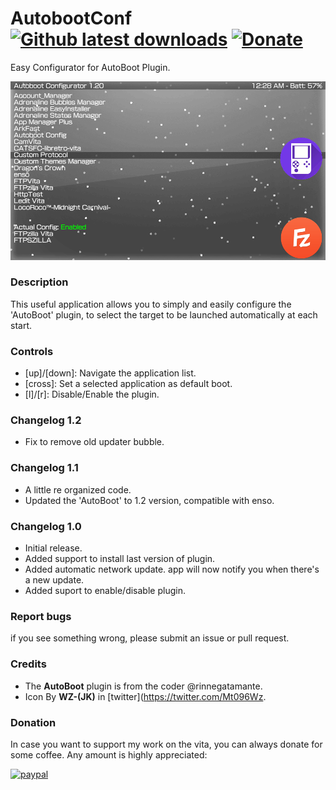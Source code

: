 # AutobootConf [![Github latest downloads](https://img.shields.io/github/downloads/DavisDev/AutobootConf/total.svg)](https://github.com/DavisDev/AutobootConf/releases/latest) [![Donate](https://img.shields.io/badge/Donate-PayPal-green.svg)](https://www.paypal.com/cgi-bin/webscr?cmd=_s-xclick&hosted_button_id=B9DHQN3J65T44)

Easy Configurator for AutoBoot Plugin.

![header](preview.png)

### Description ###
This useful application allows you to simply and easily configure the 'AutoBoot' plugin, to select the target to be launched automatically at each start.

### Controls ###
- [up]/[down]: Navigate the application list.
- [cross]: Set a selected application as default boot.
- [l]/[r]: Disable/Enable the plugin.

### Changelog 1.2 ###
- Fix to remove old updater bubble.

### Changelog 1.1 ###
- A little re organized code.
- Updated the 'AutoBoot' to 1.2 version, compatible with enso.

### Changelog 1.0 ###
- Initial release.
- Added support to install last version of plugin.
- Added automatic network update. app will now notify you when there's a new update.
- Added suport to enable/disable plugin.

### Report bugs ###
if you see something wrong, please submit an issue or pull request.

### Credits ###
- The **AutoBoot** plugin is from the coder @rinnegatamante.
- Icon By **WZ-(JK)** in [twitter](https://twitter.com/Mt096Wz.

### Donation ###
In case you want to support my work on the vita, you can always donate for some coffee. Any amount is highly appreciated:

[![paypal](https://www.paypalobjects.com/en_US/i/btn/btn_donateCC_LG.gif)](https://www.paypal.com/cgi-bin/webscr?cmd=_s-xclick&hosted_button_id=B9DHQN3J65T44)